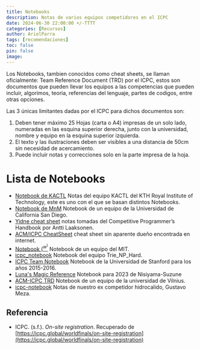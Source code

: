 ```yaml
---
title: Notebooks
description: Notas de varios equipos competidores en el ICPC
date: 2024-06-30 22:00:00 +/-TTTT
categories: [Recursos]
author: ArielParra 
tags: [recomendaciones]
toc: false
pin: false
image:
---
```


Los Notebooks, tambien conocidos como cheat sheets, se llaman oficialmente: Team Reference Document (TRD) por el ICPC, estos son documentos que pueden llevar los equipos a las competencias que pueden incluir, algorimos, teoria, referencias del lenguaje, partes de codigos, entre otras opciones. 

Las 3 únicas limitantes dadas por el ICPC para dichos documentos son:

1. Deben tener máximo 25 Hojas (carta o A4) impresas de un solo lado, numeradas en las esquina superior derecha, junto con la universidad, nombre y equipo en la esquina superior izquierda.
1. El texto y las ilustraciones deben ser visibles a una distancia de 50cm sin necesidad de acercamiento.  
1. Puede incluir notas y correcciones solo en la parte impresa de la hoja. 


# Lista de Notebooks 

- [Notebook de KACTL](https://github.com/kth-competitive-programming/kactl/blob/main/kactl.pdf) Notas del equipo KACTL del KTH Royal Institute of Technology, este es uno con el que se basan distintos Notebooks.
- [Notebook de MnM](https://github.com/nalinbhardwaj/icpc-notebook/blob/master/kactl.pdf) Notebook de un equipo de la Universidad de California San Diego.
- [Yidne cheat sheet](https://cheatography.com/yidne/cheat-sheets/icpc-compitative-programming-cheat-sheet/) notas tomadas del Competitive Programmer’s Handbook por Antti Laaksonen.
- [ACM/ICPC CheatSheet](https://dl.icdst.org/pdfs/files3/f27f274cd4c7d0689d21673146af430c.pdf) cheat sheet sin aparente dueño encontrada en internet.
- [Notebook $(^w^)$](https://github.com/bqi343/cp-notebook/blob/master/Implementations/kactl.pdf) Notebook de un equipo del MIT.
- [icpc_notebook](https://github.com/abdullah768/icpc_notebook/blob/master/Trie_NP_Hard_Notebook.pdf) Notebook del equipo Trie_NP_Hard.
- [ICPC Team Notebook](https://cs.stanford.edu/group/acm/oldsite/SLPC/notebook.pdf) Notebook de la Universidad de Stanford para los años 2015-2016.
- [Luna's Magic Reference](https://github.com/Nisiyama-Suzune/LMR/blob/master/main.pdf) Notebook para 2023 de Nisiyama-Suzune 
- [ACM-ICPC TRD](https://github.com/vstrimaitis/acm-icpc-trd/blob/master/vu-acm-icpc-trd.pdf) Notebook de un equipo de la universidad de Vilnius.
- [icpc-notebook](https://github.com/GustavoMeza/icpc-notebook) Notas de nuestro ex competidor hidrocalido, Gustavo Meza.

## Referencia

- ICPC. (s.f.). *On-site registration*. Recuperado de [https://icpc.global/worldfinals/on-site-registration](https://icpc.global/worldfinals/on-site-registration)